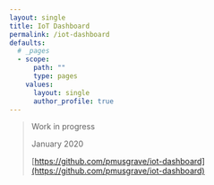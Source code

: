 ```yaml
---
layout: single
title: IoT Dashboard
permalink: /iot-dashboard
defaults:
  # _pages
  - scope:
      path: ""
      type: pages
    values:
      layout: single
      author_profile: true
---
```


> Work in progress
>
> January 2020
>
> [https://github.com/pmusgrave/iot-dashboard](https://github.com/pmusgrave/iot-dashboard)